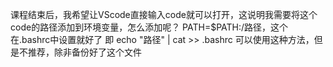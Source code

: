课程结束后，我希望让VScode直接输入code就可以打开，这说明我需要将这个code的路径添加到环境变量，怎么添加呢？
PATH=$PATH:/路径，这个在.bashrc中设置就好了
即
echo "路径" | cat  >> .bashrc
可以使用这种方法，但是不推荐，除非备份好了这个文件
